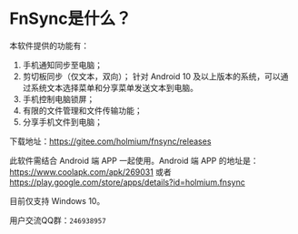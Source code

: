 # FnSync是什么？

本软件提供的功能有：
 1. 手机通知同步至电脑； 
 2. 剪切板同步（仅文本，双向）；
针对 Android 10 及以上版本的系统，可以通过系统文本选择菜单和分享菜单发送文本到电脑。 
 3. 手机控制电脑锁屏；
 4. 有限的文件管理和文件传输功能；
 5. 分享手机文件到电脑；

下载地址：https://gitee.com/holmium/fnsync/releases

此软件需结合 Android 端 APP 一起使用。Android 端 APP 的地址是：https://www.coolapk.com/apk/269031 或者 https://play.google.com/store/apps/details?id=holmium.fnsync



目前仅支持 Windows 10。

用户交流QQ群：`246938957`
